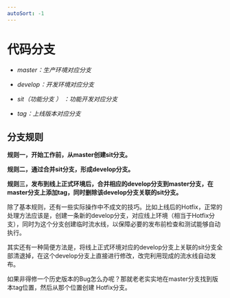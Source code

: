 ```yaml
---
autoSort: -1
---
```

# 代码分支

- *master：生产环境对应分支*

- *develop：开发环境对应分支*

- *sit（功能分支 ） ：功能开发对应分支*

- *tag：上线版本对应分支*

 

## 分支规则

**规则一，开始工作前，从master创建sit分支。**

**规则二，通过合并sit分支，形成develop分支。**

**规则三，发布到线上正式环境后，合并相应的develop分支到master分支，在master分支上添加tag，同时删除该develop分支关联的sit分支。**

 

除了基本规则，还有一些实际操作中不成文的技巧。比如上线后的Hotfix，正常的处理方法应该是，创建一条新的develop分支，对应线上环境（相当于Hotfix分支），同时为这个分支创建临时流水线，以保障必要的发布前检查和测试能够自动执行。

 

其实还有一种简便方法是，将线上正式环境对应的develop分支上关联的sit分支全部清退掉，在这个develop分支上直接进行修改，改完利用现成的流水线自动发布。

 

如果非得修一个历史版本的Bug怎么办呢？那就老老实实地在master分支找到版本tag位置，然后从那个位置创建 Hotfix分支。

